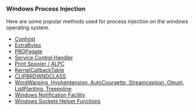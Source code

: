 <h3>Windows Process Injection</h3>

<p>Here are some popular methods used for process injection on the windows operating system.</p>

<ul>
<li><a href="https://modexp.wordpress.com/2018/09/12/process-injection-user-data/">Conhost</a></li>
<li><a href="https://modexp.wordpress.com/2018/08/26/process-injection-ctray/">ExtraBytes</a></li>
<li><a href="https://modexp.wordpress.com/2018/08/23/process-injection-propagate/">PROPagate</a></li>
<li><a href="https://modexp.wordpress.com/2018/08/30/windows-process-injection-control-handler/">Service Control Handler</a></li>
<li><a href="https://modexp.wordpress.com/2019/03/07/process-injection-print-spooler/">Print Spooler / ALPC</a></li>
<li><a href="https://modexp.wordpress.com/2019/05/25/windows-injection-finspy/">KernelCallbackTable</a></li>
<li><a href="https://modexp.wordpress.com/2019/05/24/4066/">CLIPBRDWNDCLASS</a></li>
<li><a href="https://modexp.wordpress.com/2019/04/25/seven-window-injection-methods/">WordWarping, Hyphentension, AutoCourgette, Streamception, Oleum, ListPlanting, Treepoline</a></li>
<li><a href="https://modexp.wordpress.com/2019/06/15/4083/">Windows Notification Facility</a></li>
<li><a href="https://modexp.wordpress.com/2019/07/27/process-injection-winsock/">Windows Sockets Helper Functions</a></li>
</ul>

